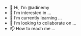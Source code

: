 - 👋 Hi, I’m @adinemy
- 👀 I’m interested in ...
- 🌱 I’m currently learning ...
- 💞️ I’m looking to collaborate on ...
- 📫 How to reach me ...

<!---
adinemy/adinemy is a ✨ special ✨ repository because its `README.md` (this file) appears on your GitHub profile.
You can click the Preview link to take a look at your changes.
--->

